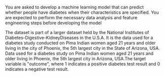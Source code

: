 You are asked to develop a machine learning model that can predict whether people have diabetes when their characteristics are specified. You are expected to perform the necessary data analysis and feature engineering steps before developing the model

The dataset is part of a larger dataset held by the National Institutes of Diabetes-Digestive-KidneyDiseases in the U.S.A. It is the data used for a diabetes study conducted on Pima Indian women aged 21 years and older living in the city of Phoenix, the 5th largest city in the State of Arizona, USA. Data used for a diabetes study on Pima Indian women aged 21 years and older living in Phoenix, the 5th largest city in Arizona, USA.The target variable is "outcome", where 1 indicates a positive diabetes test result and 0 indicates a negative test result.
